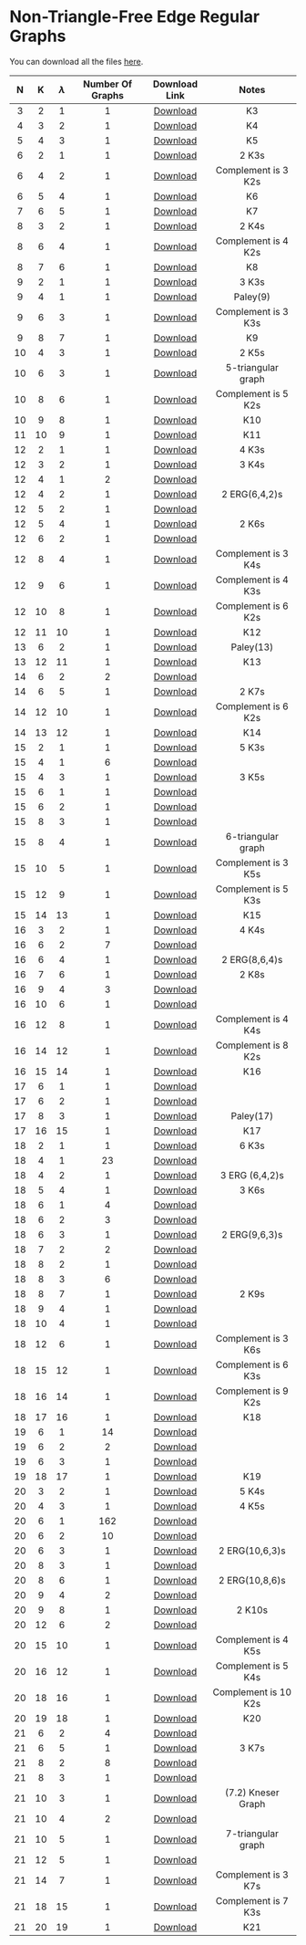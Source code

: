 <head>
<link rel="stylesheet" href="https://cdn.jsdelivr.net/npm/katex@0.10.2/dist/katex.min.css" integrity="sha384-yFRtMMDnQtDRO8rLpMIKrtPCD5jdktao2TV19YiZYWMDkUR5GQZR/NOVTdquEx1j" crossorigin="anonymous">
<script defer src="https://cdn.jsdelivr.net/npm/katex@0.10.2/dist/katex.min.js" integrity="sha384-9Nhn55MVVN0/4OFx7EE5kpFBPsEMZxKTCnA+4fqDmg12eCTqGi6+BB2LjY8brQxJ" crossorigin="anonymous"></script>
<script defer src="https://cdn.jsdelivr.net/npm/katex@0.10.2/dist/contrib/auto-render.min.js" integrity="sha384-kWPLUVMOks5AQFrykwIup5lo0m3iMkkHrD0uJ4H5cjeGihAutqP0yW0J6dpFiVkI" crossorigin="anonymous" onload="renderMathInElement(document.body);"></script>
</head>

# Non-Triangle-Free Edge Regular Graphs

You can download all the files [here](https://github.com/itangdav/DatabaseOfERGs/tree/main/FinalGraphs).

| N | K | $$\lambda$$ | Number Of Graphs | Download Link | Notes |
|:----:|:----:|:----:|:----:|:----:|:----:|
|3|2|1|1| <a href="FinalGraphs/EdgeReg(3,2,1)NoIsoGraphs.txt" download> Download </a>|K3|
|4|3|2|1| <a href="FinalGraphs/EdgeReg(4,3,2)NoIsoGraphs.txt" download> Download </a>|K4|
|5|4|3|1| <a href="FinalGraphs/EdgeReg(5,4,3)NoIsoGraphs.txt" download> Download </a>|K5|
|6|2|1|1| <a href="FinalGraphs/EdgeReg(6,2,1)NoIsoGraphs.txt" download> Download </a>|2 K3s|
|6|4|2|1| <a href="FinalGraphs/EdgeReg(6,4,2)NoIsoGraphs.txt" download> Download </a>|Complement is 3 K2s|
|6|5|4|1| <a href="FinalGraphs/EdgeReg(6,5,4)NoIsoGraphs.txt" download> Download </a>|K6|
|7|6|5|1| <a href="FinalGraphs/EdgeReg(7,6,5)NoIsoGraphs.txt" download> Download </a>|K7|
|8|3|2|1| <a href="FinalGraphs/EdgeReg(8,3,2)NoIsoGraphs.txt" download> Download </a>|2 K4s|
|8|6|4|1| <a href="FinalGraphs/EdgeReg(8,6,4)NoIsoGraphs.txt" download> Download </a>|Complement is 4 K2s|
|8|7|6|1| <a href="FinalGraphs/EdgeReg(8,7,6)NoIsoGraphs.txt" download> Download </a>|K8|
|9|2|1|1| <a href="FinalGraphs/EdgeReg(9,2,1)NoIsoGraphs.txt" download> Download </a>|3 K3s|
|9|4|1|1| <a href="FinalGraphs/EdgeReg(9,4,1)NoIsoGraphs.txt" download> Download </a>|Paley(9)|
|9|6|3|1| <a href="FinalGraphs/EdgeReg(9,6,3)NoIsoGraphs.txt" download> Download </a>|Complement is 3 K3s|
|9|8|7|1| <a href="FinalGraphs/EdgeReg(9,8,7)NoIsoGraphs.txt" download> Download </a>|K9|
|10|4|3|1| <a href="FinalGraphs/EdgeReg(10,4,3)NoIsoGraphs.txt" download> Download </a>|2 K5s|
|10|6|3|1| <a href="FinalGraphs/EdgeReg(10,6,3)NoIsoGraphs.txt" download> Download </a>|5-triangular graph|
|10|8|6|1| <a href="FinalGraphs/EdgeReg(10,8,6)NoIsoGraphs.txt" download> Download </a>|Complement is 5 K2s|
|10|9|8|1| <a href="FinalGraphs/EdgeReg(10,9,8)NoIsoGraphs.txt" download> Download </a>|K10|
|11|10|9|1| <a href="FinalGraphs/EdgeReg(11,10,9)NoIsoGraphs.txt" download> Download </a>|K11|
|12|2|1|1| <a href="FinalGraphs/EdgeReg(12,2,1)NoIsoGraphs.txt" download> Download </a>|4 K3s|
|12|3|2|1| <a href="FinalGraphs/EdgeReg(12,3,2)NoIsoGraphs.txt" download> Download </a>|3 K4s|
|12|4|1|2| <a href="FinalGraphs/EdgeReg(12,4,1)NoIsoGraphs.txt" download> Download </a>||
|12|4|2|1| <a href="FinalGraphs/EdgeReg(12,4,2)NoIsoGraphs.txt" download> Download </a>|2 ERG(6,4,2)s|
|12|5|2|1| <a href="FinalGraphs/EdgeReg(12,5,2)NoIsoGraphs.txt" download> Download </a>||
|12|5|4|1| <a href="FinalGraphs/EdgeReg(12,5,4)NoIsoGraphs.txt" download> Download </a>|2 K6s|
|12|6|2|1| <a href="FinalGraphs/EdgeReg(12,6,2)NoIsoGraphs.txt" download> Download </a>||
|12|8|4|1| <a href="FinalGraphs/EdgeReg(12,8,4)NoIsoGraphs.txt" download> Download </a>|Complement is 3 K4s|
|12|9|6|1| <a href="FinalGraphs/EdgeReg(12,9,6)NoIsoGraphs.txt" download> Download </a>|Complement is 4 K3s|
|12|10|8|1| <a href="FinalGraphs/EdgeReg(12,10,8)NoIsoGraphs.txt" download> Download </a>|Complement is 6 K2s|
|12|11|10|1| <a href="FinalGraphs/EdgeReg(12,11,10)NoIsoGraphs.txt" download> Download </a>|K12|
|13|6|2|1| <a href="FinalGraphs/EdgeReg(13,6,2)NoIsoGraphs.txt" download> Download </a>|Paley(13)|
|13|12|11|1| <a href="FinalGraphs/EdgeReg(13,12,11)NoIsoGraphs.txt" download> Download </a>|K13|
|14|6|2|2| <a href="FinalGraphs/EdgeReg(14,6,2)NoIsoGraphs.txt" download> Download </a>||
|14|6|5|1| <a href="FinalGraphs/EdgeReg(14,6,5)NoIsoGraphs.txt" download> Download </a>|2 K7s|
|14|12|10|1| <a href="FinalGraphs/EdgeReg(14,12,10)NoIsoGraphs.txt" download> Download </a>|Complement is 6 K2s|
|14|13|12|1| <a href="FinalGraphs/EdgeReg(14,13,12)NoIsoGraphs.txt" download> Download </a>|K14|
|15|2|1|1| <a href="FinalGraphs/EdgeReg(15,2,1)NoIsoGraphs.txt" download> Download </a>|5 K3s|
|15|4|1|6| <a href="FinalGraphs/EdgeReg(15,4,1)NoIsoGraphs.txt" download> Download </a>||
|15|4|3|1| <a href="FinalGraphs/EdgeReg(15,4,3)NoIsoGraphs.txt" download> Download </a>|3 K5s
|15|6|1|1| <a href="FinalGraphs/EdgeReg(15,6,1)NoIsoGraphs.txt" download> Download </a>||
|15|6|2|1| <a href="FinalGraphs/EdgeReg(15,6,2)NoIsoGraphs.txt" download> Download </a>||
|15|8|3|1| <a href="FinalGraphs/EdgeReg(15,8,3)NoIsoGraphs.txt" download> Download </a>||
|15|8|4|1| <a href="FinalGraphs/EdgeReg(15,8,4)NoIsoGraphs.txt" download> Download </a>|6-triangular graph|
|15|10|5|1| <a href="FinalGraphs/EdgeReg(15,10,5)NoIsoGraphs.txt" download> Download </a>|Complement is 3 K5s|
|15|12|9|1| <a href="FinalGraphs/EdgeReg(15,12,9)NoIsoGraphs.txt" download> Download </a>|Complement is 5 K3s|
|15|14|13|1| <a href="FinalGraphs/EdgeReg(15,14,13)NoIsoGraphs.txt" download> Download </a>|K15|
|16|3|2|1| <a href="FinalGraphs/EdgeReg(16,3,2)NoIsoGraphs.txt" download> Download </a>|4 K4s|
|16|6|2|7| <a href="FinalGraphs/EdgeReg(16,6,2)NoIsoGraphs.txt" download> Download </a>||
|16|6|4|1| <a href="FinalGraphs/EdgeReg(16,6,4)NoIsoGraphs.txt" download> Download </a>|2 ERG(8,6,4)s|
|16|7|6|1| <a href="FinalGraphs/EdgeReg(16,7,6)NoIsoGraphs.txt" download> Download </a>|2 K8s|
|16|9|4|3| <a href="FinalGraphs/EdgeReg(16,9,4)NoIsoGraphs.txt" download> Download </a>||
|16|10|6|1| <a href="FinalGraphs/EdgeReg(16,10,6)NoIsoGraphs.txt" download> Download </a>||
|16|12|8|1| <a href="FinalGraphs/EdgeReg(16,12,8)NoIsoGraphs.txt" download> Download </a>|Complement is 4 K4s|
|16|14|12|1| <a href="FinalGraphs/EdgeReg(16,14,12)NoIsoGraphs.txt" download> Download </a>|Complement is 8 K2s|
|16|15|14|1| <a href="FinalGraphs/EdgeReg(16,15,14)NoIsoGraphs.txt" download> Download </a>|K16|
|17|6|1|1| <a href="FinalGraphs/EdgeReg(17,6,1)NoIsoGraphs.txt" download> Download </a>||
|17|6|2|1| <a href="FinalGraphs/EdgeReg(17,6,2)NoIsoGraphs.txt" download> Download </a>||
|17|8|3|1| <a href="FinalGraphs/EdgeReg(17,8,3)NoIsoGraphs.txt" download> Download </a>|Paley(17)|
|17|16|15|1| <a href="FinalGraphs/EdgeReg(17,16,15)NoIsoGraphs.txt" download> Download </a>|K17|
|18|2|1|1| <a href="FinalGraphs/EdgeReg(18,2,1)NoIsoGraphs.txt" download> Download </a>|6 K3s|
|18|4|1|23| <a href="FinalGraphs/EdgeReg(18,4,1)NoIsoGraphs.txt" download> Download </a>||
|18|4|2|1| <a href="FinalGraphs/EdgeReg(18,4,2)NoIsoGraphs.txt" download> Download </a>|3 ERG (6,4,2)s|
|18|5|4|1| <a href="FinalGraphs/EdgeReg(18,5,4)NoIsoGraphs.txt" download> Download </a>|3 K6s|
|18|6|1|4| <a href="FinalGraphs/EdgeReg(18,6,1)NoIsoGraphs.txt" download> Download </a>||
|18|6|2|3| <a href="FinalGraphs/EdgeReg(18,6,2)NoIsoGraphs.txt" download> Download </a>||
|18|6|3|1| <a href="FinalGraphs/EdgeReg(18,6,3)NoIsoGraphs.txt" download> Download </a>|2 ERG(9,6,3)s|
|18|7|2|2| <a href="FinalGraphs/EdgeReg(18,7,2)NoIsoGraphs.txt" download> Download </a>||
|18|8|2|1| <a href="FinalGraphs/EdgeReg(18,8,2)NoIsoGraphs.txt" download> Download </a>||
|18|8|3|6| <a href="FinalGraphs/EdgeReg(18,8,3)NoIsoGraphs.txt" download> Download </a>||
|18|8|7|1| <a href="FinalGraphs/EdgeReg(18,8,7)NoIsoGraphs.txt" download> Download </a>|2 K9s|
|18|9|4|1| <a href="FinalGraphs/EdgeReg(18,9,4)NoIsoGraphs.txt" download> Download </a>||
|18|10|4|1| <a href="FinalGraphs/EdgeReg(18,10,4)NoIsoGraphs.txt" download> Download </a>||
|18|12|6|1| <a href="FinalGraphs/EdgeReg(18,12,6)NoIsoGraphs.txt" download> Download </a>|Complement is 3 K6s|
|18|15|12|1| <a href="FinalGraphs/EdgeReg(18,15,12)NoIsoGraphs.txt" download> Download </a>|Complement is 6 K3s|
|18|16|14|1| <a href="FinalGraphs/EdgeReg(18,16,14)NoIsoGraphs.txt" download> Download </a>|Complement is 9 K2s|
|18|17|16|1| <a href="FinalGraphs/EdgeReg(18,17,16)NoIsoGraphs.txt" download> Download </a>|K18|
|19|6|1|14| <a href="FinalGraphs/EdgeReg(19,6,1)NoIsoGraphs.txt" download> Download </a>||
|19|6|2|2| <a href="FinalGraphs/EdgeReg(19,6,2)NoIsoGraphs.txt" download> Download </a>||
|19|6|3|1| <a href="FinalGraphs/EdgeReg(19,6,3)NoIsoGraphs.txt" download> Download </a>||
|19|18|17|1| <a href="FinalGraphs/EdgeReg(19,18,17)NoIsoGraphs.txt" download> Download </a>|K19|
|20|3|2|1| <a href="FinalGraphs/EdgeReg(20,3,2)NoIsoGraphs.txt" download> Download </a>|5 K4s|
|20|4|3|1| <a href="FinalGraphs/EdgeReg(20,4,3)NoIsoGraphs.txt" download> Download </a>|4 K5s|
|20|6|1|162| <a href="FinalGraphs/EdgeReg(20,6,1)NoIsoGraphs.txt" download> Download </a>||
|20|6|2|10| <a href="FinalGraphs/EdgeReg(20,6,2)NoIsoGraphs.txt" download> Download </a>||
|20|6|3|1| <a href="FinalGraphs/EdgeReg(20,6,3)NoIsoGraphs.txt" download> Download </a>|2 ERG(10,6,3)s|
|20|8|3|1| <a href="FinalGraphs/EdgeReg(20,8,3)NoIsoGraphs.txt" download> Download </a>||
|20|8|6|1| <a href="FinalGraphs/EdgeReg(20,8,6)NoIsoGraphs.txt" download> Download </a>|2 ERG(10,8,6)s|
|20|9|4|2| <a href="FinalGraphs/EdgeReg(20,9,4)NoIsoGraphs.txt" download> Download </a>||
|20|9|8|1| <a href="FinalGraphs/EdgeReg(20,9,8)NoIsoGraphs.txt" download> Download </a>|2 K10s|
|20|12|6|2| <a href="FinalGraphs/EdgeReg(20,12,6)NoIsoGraphs.txt" download> Download </a>||
|20|15|10|1| <a href="FinalGraphs/EdgeReg(20,15,10)NoIsoGraphs.txt" download> Download </a>|Complement is 4 K5s|
|20|16|12|1| <a href="FinalGraphs/EdgeReg(20,16,12)NoIsoGraphs.txt" download> Download </a>|Complement is 5 K4s|
|20|18|16|1| <a href="FinalGraphs/EdgeReg(20,18,16)NoIsoGraphs.txt" download> Download </a>|Complement is 10 K2s|
|20|19|18|1| <a href="FinalGraphs/EdgeReg(20,19,18)NoIsoGraphs.txt" download> Download </a>|K20|
|21|6|2|4| <a href="FinalGraphs/EdgeReg(21,6,2)NoIsoGraphs.txt" download> Download </a>||
|21|6|5|1| <a href="FinalGraphs/EdgeReg(21,6,5)NoIsoGraphs.txt" download> Download </a>|3 K7s|
|21|8|2|8| <a href="FinalGraphs/EdgeReg(21,8,2)NoIsoGraphs.txt" download> Download </a>||
|21|8|3|1| <a href="FinalGraphs/EdgeReg(21,8,3)NoIsoGraphs.txt" download> Download </a>||
|21|10|3|1| <a href="FinalGraphs/EdgeReg(21,10,3)NoIsoGraphs.txt" download> Download </a>|(7.2) Kneser Graph|
|21|10|4|2| <a href="FinalGraphs/EdgeReg(21,10,4)NoIsoGraphs.txt" download> Download </a>||
|21|10|5|1| <a href="FinalGraphs/EdgeReg(21,10,5)NoIsoGraphs.txt" download> Download </a>|7-triangular graph|
|21|12|5|1| <a href="FinalGraphs/EdgeReg(21,12,5)NoIsoGraphs.txt" download> Download </a>||
|21|14|7|1| <a href="FinalGraphs/EdgeReg(21,14,7)NoIsoGraphs.txt" download> Download </a>|Complement is 3 K7s|
|21|18|15|1| <a href="FinalGraphs/EdgeReg(21,18,15)NoIsoGraphs.txt" download> Download </a>|Complement is 7 K3s|
|21|20|19|1| <a href="FinalGraphs/EdgeReg(21,20,19)NoIsoGraphs.txt" download> Download </a>|K21|
